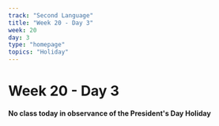 ```yaml
---
track: "Second Language"
title: "Week 20 - Day 3"
week: 20
day: 3
type: "homepage"
topics: "Holiday"
---
```


# Week 20 - Day 3

#### No class today in observance of the President's Day Holiday
